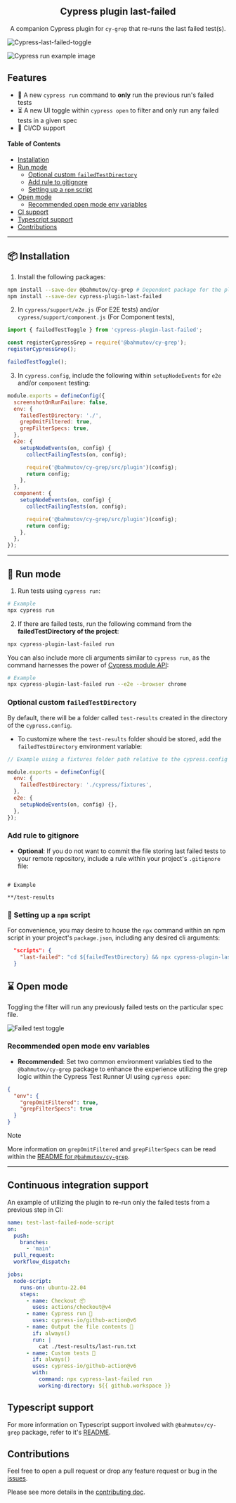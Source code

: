 <h2 align=center>Cypress plugin last-failed</h2>
<p align="center">
</p>

<p align="center">
A companion Cypress plugin for <code>cy-grep</code> that re-runs the last failed test(s).
</p>

![Cypress-last-failed-toggle](./assets/cypress-demo.gif)

![Cypress run example image](./assets/cypress-last-failed.png)

## Features

- 👟 A new `cypress run` command to **only** run the previous run's failed tests
- ⏳ A new UI toggle within `cypress open` to filter and only run any failed tests in a given spec
- 🤖 CI/CD support

#### Table of Contents

- [Installation](#-installation)
- [Run mode](#-run-mode)
  - [Optional custom `failedTestDirectory`](#optional-custom-failedtestdirectory)
  - [Add rule to gitignore](#add-rule-to-gitignore)
  - [Setting up a `npm` script](#-setting-up-a-npm-script)
- [Open mode](#-open-mode)
  - [Recommended open mode env variables](#recommended-open-mode-env-variables)
- [CI support](#continuous-integration-support)
- [Typescript support](#typescript-support)
- [Contributions](#contributions)

---

## 📦 Installation

1. Install the following packages:

```sh
npm install --save-dev @bahmutov/cy-grep # Dependent package for the plugin
npm install --save-dev cypress-plugin-last-failed
```

2. In `cypress/support/e2e.js` (For E2E tests) and/or `cypress/support/component.js` (For Component tests),

```js
import { failedTestToggle } from 'cypress-plugin-last-failed';

const registerCypressGrep = require('@bahmutov/cy-grep');
registerCypressGrep();

failedTestToggle();
```

3. In `cypress.config`, include the following within `setupNodeEvents` for `e2e` and/or `component` testing:

```js
module.exports = defineConfig({
  screenshotOnRunFailure: false,
  env: {
    failedTestDirectory: './',
    grepOmitFiltered: true,
    grepFilterSpecs: true,
  },
  e2e: {
    setupNodeEvents(on, config) {
      collectFailingTests(on, config);

      require('@bahmutov/cy-grep/src/plugin')(config);
      return config;
    },
  },
  component: {
    setupNodeEvents(on, config) {
      collectFailingTests(on, config);

      require('@bahmutov/cy-grep/src/plugin')(config);
      return config;
    },
  },
});
```

---

## 👟 Run mode

1. Run tests using `cypress run`:

```bash
# Example
npx cypress run
```

2. If there are failed tests, run the following command from the **failedTestDirectory of the project**:

```bash
npx cypress-plugin-last-failed run
```

You can also include more cli arguments similar to `cypress run`, as the command harnesses the power of [Cypress module API](https://docs.cypress.io/guides/guides/module-api):

```bash
# Example
npx cypress-plugin-last-failed run --e2e --browser chrome
```

### Optional custom `failedTestDirectory`

By default, there will be a folder called `test-results` created in the directory of the `cypress.config`.

- To customize where the `test-results` folder should be stored, add the `failedTestDirectory` environment variable:

```js
// Example using a fixtures folder path relative to the cypress.config

module.exports = defineConfig({
  env: {
    failedTestDirectory: './cypress/fixtures',
  },
  e2e: {
    setupNodeEvents(on, config) {},
  },
});
```

### Add rule to gitignore

- **Optional**: If you do not want to commit the file storing last failed tests to your remote repository, include a rule within your project's `.gitignore` file:

```

# Example

**/test-results

```

### 📃 Setting up a `npm` script

For convenience, you may desire to house the `npx` command within an npm script in your project's `package.json`, including any desired cli arguments:

```json
  "scripts": {
    "last-failed": "cd ${failedTestDirectory} && npx cypress-plugin-last-failed run --e2e --browser electron"
  }
```

## ⌛ Open mode

Toggling the filter will run any previously failed tests on the particular spec file.

![Failed test toggle](./assets/failed-test-toggle.png)

### Recommended open mode env variables

- **Recommended**: Set two common environment variables tied to the `@bahmutov/cy-grep` package to enhance the experience utilizing the grep logic within the Cypress Test Runner UI using `cypress open`:

```json
{
  "env": {
    "grepOmitFiltered": true,
    "grepFilterSpecs": true
  }
}
```

> [!NOTE]
> More information on `grepOmitFiltered` and `grepFilterSpecs` can be read within the [README for `@bahmutov/cy-grep`](https://github.com/bahmutov/cy-grep?tab=readme-ov-file#pre-filter-specs-grepfilterspecs).

---

## Continuous integration support

An example of utilizing the plugin to re-run only the failed tests from a previous step in CI:

```yaml
name: test-last-failed-node-script
on:
  push:
    branches:
      - 'main'
  pull_request:
  workflow_dispatch:

jobs:
  node-script:
    runs-on: ubuntu-22.04
    steps:
      - name: Checkout 📦
        uses: actions/checkout@v4
      - name: Cypress run 👟
        uses: cypress-io/github-action@v6
      - name: Output the file contents 📝
        if: always()
        run: |
          cat ./test-results/last-run.txt
      - name: Custom tests 🧪
        if: always()
        uses: cypress-io/github-action@v6
        with:
          command: npx cypress-last-failed run
          working-directory: ${{ github.workspace }}
```

## Typescript support

For more information on Typescript support involved with `@bahmutov/cy-grep` package, refer to it's [README](https://github.com/bahmutov/cy-grep?tab=readme-ov-file#typescript-support).

## Contributions

Feel free to open a pull request or drop any feature request or bug in the [issues](https://github.com/dennisbergevin/cypress-plugin-last-failed/issues).

Please see more details in the [contributing doc](./CONTRIBUTING.md).
